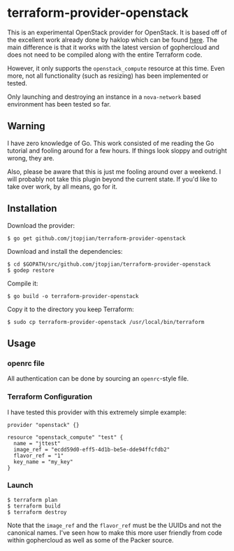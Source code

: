 # terraform-provider-openstack

This is an experimental OpenStack provider for OpenStack. It is based off of the excellent work already done by haklop which can be found [here](https://github.com/haklop/terraform). The main difference is that it works with the latest version of gophercloud and does not need to be compiled along with the entire Terraform code.

However, it only supports the `openstack_compute` resource at this time. Even more, not all functionality (such as resizing) has been implemented or tested.

Only launching and destroying an instance in a `nova-network` based environment has been tested so far.

## Warning

I have zero knowledge of Go. This work consisted of me reading the Go tutorial and fooling around for a few hours. If things look sloppy and outright wrong, they are.

Also, please be aware that this is just me fooling around over a weekend. I will probably not take this plugin beyond the current state. If you'd like to take over work, by all means, go for it.

## Installation

Download the provider:

```shell
$ go get github.com/jtopjian/terraform-provider-openstack
```

Download and install the dependencies:

```shell
$ cd $GOPATH/src/github.com/jtopjian/terraform-provider-openstack
$ godep restore
```

Compile it:

```shell
$ go build -o terraform-provider-openstack
```

Copy it to the directory you keep Terraform:

```shell
$ sudo cp terraform-provider-openstack /usr/local/bin/terraform
```

## Usage

### openrc file

All authentication can be done by sourcing an `openrc`-style file.

### Terraform Configuration

I have tested this provider with this extremely simple example:

```
provider "openstack" {}

resource "openstack_compute" "test" {
  name = "jttest"
  image_ref = "ecdd59d0-eff5-4d1b-be5e-dde94ffcfdb2"
  flavor_ref = "1"
  key_name = "my_key"
}
```

### Launch

```shell
$ terraform plan
$ terraform build
$ terraform destroy
```

Note that the `image_ref` and the `flavor_ref` must be the UUIDs and not the canonical names. I've seen how to make this more user friendly from code within gophercloud as well as some of the Packer source.
